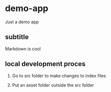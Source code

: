 # demo-app

Just a demo app

## subtitle

Markdown is cool

## local development proces

1. Go to src folder to make changes to index files

2. Put an asset folder outside the src folder
